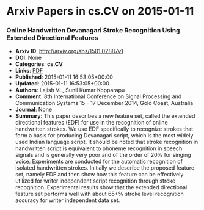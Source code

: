 # Arxiv Papers in cs.CV on 2015-01-11
### Online Handwritten Devanagari Stroke Recognition Using Extended Directional Features
- **Arxiv ID**: http://arxiv.org/abs/1501.02887v1
- **DOI**: None
- **Categories**: **cs.CV**
- **Links**: [PDF](http://arxiv.org/pdf/1501.02887v1)
- **Published**: 2015-01-11 16:53:05+00:00
- **Updated**: 2015-01-11 16:53:05+00:00
- **Authors**: Lajish VL, Sunil Kumar Kopparapu
- **Comment**: 8th International Conference on Signal Processing and Communication
  Systems 15 - 17 December 2014, Gold Coast, Australia
- **Journal**: None
- **Summary**: This paper describes a new feature set, called the extended directional features (EDF) for use in the recognition of online handwritten strokes. We use EDF specifically to recognize strokes that form a basis for producing Devanagari script, which is the most widely used Indian language script. It should be noted that stroke recognition in handwritten script is equivalent to phoneme recognition in speech signals and is generally very poor and of the order of 20% for singing voice. Experiments are conducted for the automatic recognition of isolated handwritten strokes. Initially we describe the proposed feature set, namely EDF and then show how this feature can be effectively utilized for writer independent script recognition through stroke recognition. Experimental results show that the extended directional feature set performs well with about 65+% stroke level recognition accuracy for writer independent data set.



